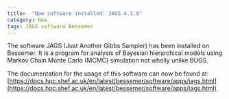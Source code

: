 ```yaml
---
title:  "New software installed: JAGS 4.3.0"
category: New
tags: JAGS software Bessemer
---
```

The software JAGS (Just Another Gibbs Sampler) has been installed on Bessemer.
It is a program for analysis of Bayesian hierarchical models using Markov Chain Monte Carlo (MCMC) simulation not wholly unlike BUGS.

The documentation for the usage of this software can now be found at: [https://docs.hpc.shef.ac.uk/en/latest/bessemer/software/apps/jags.html](https://docs.hpc.shef.ac.uk/en/latest/bessemer/software/apps/jags.html)